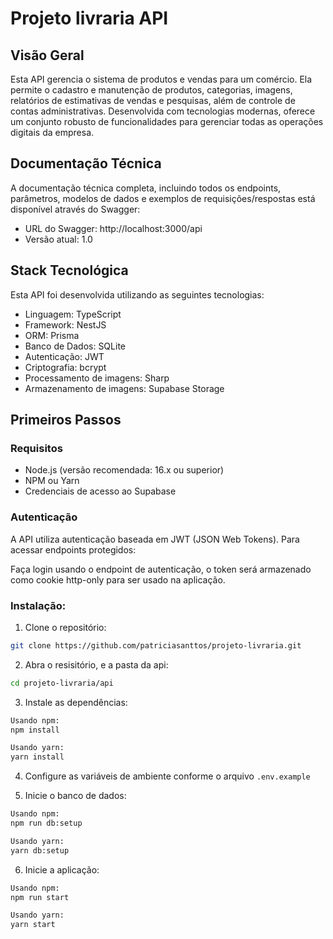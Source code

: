 # Projeto livraria API

## Visão Geral
Esta API gerencia o sistema de produtos e vendas para um comércio. Ela permite o cadastro e manutenção de produtos, categorias, imagens, relatórios de estimativas de vendas e pesquisas, além de controle de contas administrativas. Desenvolvida com tecnologias modernas, oferece um conjunto robusto de funcionalidades para gerenciar todas as operações digitais da empresa.

## Documentação Técnica
A documentação técnica completa, incluindo todos os endpoints, parâmetros, modelos de dados e exemplos de requisições/respostas está disponível através do Swagger:

 - URL do Swagger: http://localhost:3000/api
 - Versão atual: 1.0

## Stack Tecnológica
Esta API foi desenvolvida utilizando as seguintes tecnologias:

- Linguagem: TypeScript
- Framework: NestJS
- ORM: Prisma
- Banco de Dados: SQLite
- Autenticação: JWT
- Criptografia: bcrypt
- Processamento de imagens: Sharp
- Armazenamento de imagens: Supabase Storage

## Primeiros Passos

### Requisitos
- Node.js (versão recomendada: 16.x ou superior)
- NPM ou Yarn
- Credenciais de acesso ao Supabase

### Autenticação
A API utiliza autenticação baseada em JWT (JSON Web Tokens). Para acessar endpoints protegidos:

Faça login usando o endpoint de autenticação, o token será armazenado como cookie http-only para ser usado na aplicação.

### Instalação:

1. Clone o repositório:

```bash
git clone https://github.com/patriciasanttos/projeto-livraria.git
```

2. Abra o resisitório, e a pasta da api:

```bash
cd projeto-livraria/api
```

3. Instale as dependências:

```bash
Usando npm:
npm install

Usando yarn:
yarn install
```

4. Configure as variáveis de ambiente conforme o arquivo `.env.example`

5. Inicie o banco de dados:

```bash
Usando npm:
npm run db:setup

Usando yarn:
yarn db:setup
```

6. Inicie a aplicação:

```bash
Usando npm:
npm run start

Usando yarn:
yarn start
```
